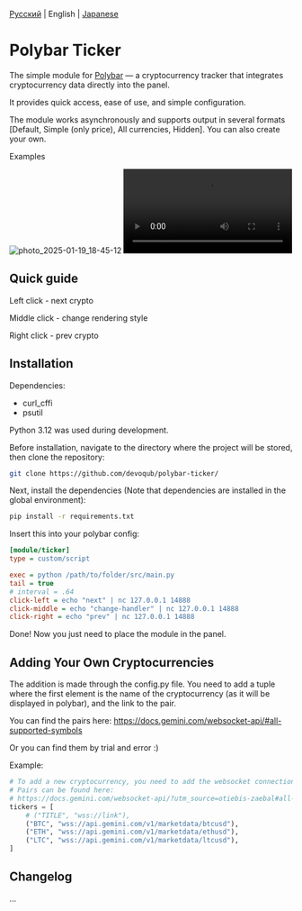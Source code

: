 [Русский](https://github.com/devoqub/polybar-ticker/blob/main/README%20RU.md) | English | [Japanese](https://github.com/devoqub/polybar-ticker/blob/main/README%20JP.md)

# Polybar Ticker

The simple module for [Polybar](https://github.com/polybar/polybar) — a cryptocurrency tracker that integrates cryptocurrency data directly into the panel. 

It provides quick access, ease of use, and simple configuration.

The module works asynchronously and supports output in several formats [Default, Simple (only price), All currencies, Hidden]. You can also create your own.

Examples

![photo_2025-01-19_18-45-12](https://github.com/user-attachments/assets/059d1725-7c7d-46f7-af14-c85d818bab66)
<video src="https://github.com/user-attachments/assets/7306b5c1-7203-43a7-974c-3bbda063e987"> </video>



## Quick guide
Left click - next crypto

Middle click - change rendering style

Right click - prev crypto


## Installation
Dependencies:
- curl_cffi
- psutil

Python 3.12 was used during development.

Before installation, navigate to the directory where the project will be stored, then clone the repository:

```bash
git clone https://github.com/devoqub/polybar-ticker/
```

Next, install the dependencies (Note that dependencies are installed in the global environment):

```bash
pip install -r requirements.txt
```

Insert this into your polybar config:

```ini
[module/ticker]
type = custom/script

exec = python /path/to/folder/src/main.py
tail = true
# interval = .64
click-left = echo "next" | nc 127.0.0.1 14888
click-middle = echo "change-handler" | nc 127.0.0.1 14888
click-right = echo "prev" | nc 127.0.0.1 14888
```

Done! Now you just need to place the module in the panel.


## Adding Your Own Cryptocurrencies
The addition is made through the config.py file. You need to add a tuple where the first element is the name of the cryptocurrency (as it will be displayed in polybar), and the link to the pair.

You can find the pairs here: https://docs.gemini.com/websocket-api/#all-supported-symbols 

Or you can find them by trial and error :)


Example:
```python
# To add a new cryptocurrency, you need to add the websocket connection link from the site below
# Pairs can be found here:
# https://docs.gemini.com/websocket-api/?utm_source=otiebis-zaebal#all-supported-symbols
tickers = [
    # ("TITLE", "wss://link"),
    ("BTC", "wss://api.gemini.com/v1/marketdata/btcusd"),
    ("ETH", "wss://api.gemini.com/v1/marketdata/ethusd"),
    ("LTC", "wss://api.gemini.com/v1/marketdata/ltcusd"),
]
```


## Changelog
...

